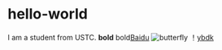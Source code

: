 # hello-world
I am a student from USTC.
**bold**
bold[Baidu](http:www.baidu.com)
![butterfly](https://www.sammobile.com/wp-content/uploads/2019/03/keyguard_default_wallpaper_silver-405x405.png  "This is a butterfly")
！[ybdk](http://note.youdao.com/yws/res/2547/cc4859c8d1bf2cfeaf4622d19c5b1b4c)
